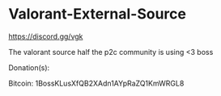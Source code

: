 # Valorant-External-Source

https://discord.gg/vgk 

The valorant source half the p2c community is using &lt;3 boss

Donation(s): 

Bitcoin: 1BossKLusXfQB2XAdn1AYpRaZQ1KmWRGL8

